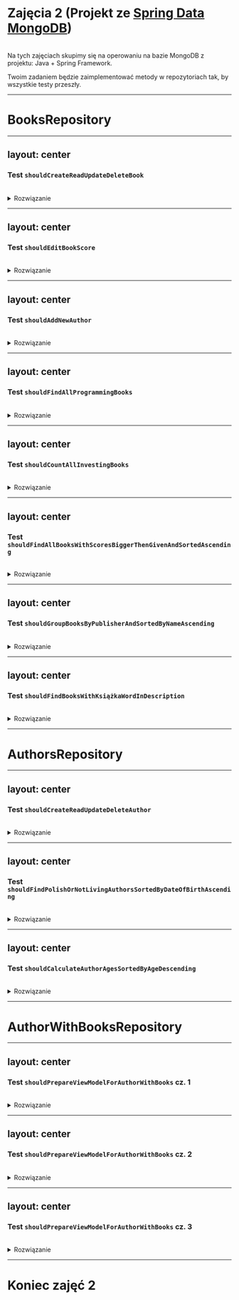 # Zajęcia 2 (Projekt ze [Spring Data MongoDB](https://spring.io/projects/spring-data-mongodb))

<br>
Na tych zajęciach skupimy się na operowaniu na bazie MongoDB z projektu: Java + Spring Framework.

Twoim zadaniem będzie zaimplementować metody w repozytoriach tak, by wszystkie testy przeszły.

---

# BooksRepository

---
layout: center
---

### Test `shouldCreateReadUpdateDeleteBook`

<br>

<details>
  <summary>Rozwiązanie</summary>
<br>

```java
@Repository
class BooksRepositoryImpl implements BooksRepository {
    @Override
    public void save(Book book) {
        springBooksRepository.save(book);
    }

    @Override
    public Optional<Book> findById(ObjectId bookId) {
        return springBooksRepository.findById(bookId);
    }

    @Override
    public void deleteById(ObjectId bookId) {
        springBooksRepository.deleteById(bookId);
    }

    @Override
    public void deleteAll() {
        springBooksRepository.deleteAll();
    }
}
```
</details>

---
layout: center
---

### Test `shouldEditBookScore`

<br>

<details>
  <summary>Rozwiązanie</summary>
<br>

```java
@Repository
class BooksRepositoryImpl implements BooksRepository {
    @Override
    public void changeScores(ObjectId bookId, Double goodreads, Double lubimyczytac) {
        mongoOperations.updateFirst(
                Query.query(Criteria.where("_id").is(bookId)),
                Update.update("score.goodreads", goodreads).set("score.lubimyczytac", lubimyczytac),
                Book.class
        );
    }
}
```
</details>

---
layout: center
---

### Test `shouldAddNewAuthor`

<br>

<details>
  <summary>Rozwiązanie</summary>
<br>

```java
@Repository
class BooksRepositoryImpl implements BooksRepository {
    @Override
    public void addAuthor(ObjectId bookId, ObjectId additionalAuthorId) {
        mongoOperations.updateFirst(
                Query.query(Criteria.where("_id").is(bookId)),
                new Update().addToSet("authorIds", additionalAuthorId),
                Book.class
        );
    }
}
```
</details>

---
layout: center
---

### Test `shouldFindAllProgrammingBooks`

<br>

<details>
  <summary>Rozwiązanie</summary>
<br>

```java
@Repository
class BooksRepositoryImpl implements BooksRepository {
    @Override
    public List<Book> findByGenre(Genre genre) {
        return mongoOperations.find(
                Query.query(Criteria.where("genres").in(genre)),
                Book.class
        );
    }
}
```
</details>

---
layout: center
---

### Test `shouldCountAllInvestingBooks`

<br>

<details>
  <summary>Rozwiązanie</summary>
<br>

```java
@Repository
class BooksRepositoryImpl implements BooksRepository {
    @Override
    public int countByGenre(Genre genre) {
        return springBooksRepository.countBooksByGenresIn(genre);
    }
}
```
</details>

---
layout: center
---

### Test `shouldFindAllBooksWithScoresBiggerThenGivenAndSortedAscending`

<br>

<details>
  <summary>Rozwiązanie</summary>
<br>

```java
@Repository
class BooksRepositoryImpl implements BooksRepository {
    @Override
    public List<Book> findByScoresBiggerThen(double goodreadsScoreThreshold, double lubimyczytacScoreThreshold) {
        return mongoOperations.find(
                Query.query(new Criteria().andOperator(
                        Criteria.where("score.goodreads").gt(goodreadsScoreThreshold),
                        Criteria.where("score.lubimyczytac").gt(lubimyczytacScoreThreshold)
                )).with(Sort.by(Sort.Direction.ASC, "score.goodreads", "score.lubimyczytac")),
                Book.class
        );
    }
}
```
</details>

---
layout: center
---

### Test `shouldGroupBooksByPublisherAndSortedByNameAscending`

<br>

<details>
  <summary>Rozwiązanie</summary>
<br>

```java
@Repository
class BooksRepositoryImpl implements BooksRepository {
    @Override
    public List<BooksGroupedByPublisher> findAllGroupedByPublisher() {
        return mongoOperations
                .aggregate(Aggregation.newAggregation(
                        Aggregation.group("publisher")
                                .addToSet("$$ROOT").as("books")
                                .count().as("count"),
                        Aggregation.sort(Sort.Direction.ASC, "_id")
                ), Book.class, BooksGroupedByPublisher.class)
                .getMappedResults();
    }
}
```
</details>

---
layout: center
---

### Test `shouldFindBooksWithKsiążkaWordInDescription`

<br>

<details>
  <summary>Rozwiązanie</summary>
<br>

```java
@Repository
class BooksRepositoryImpl implements BooksRepository {
    @Override
    public List<Book> findByTextInDescription(String text) {
        return mongoOperations.find(
                TextQuery.queryText(TextCriteria.forDefaultLanguage().matching(text)),
                Book.class
        );
    }
}
```
</details>

---

# AuthorsRepository

---
layout: center
---

### Test `shouldCreateReadUpdateDeleteAuthor`

<br>

<details>
  <summary>Rozwiązanie</summary>
<br>

```java
@Repository
class AuthorsRepositoryImpl implements AuthorsRepository {
    @Override
    public void save(Author author) {
        mongoOperations.save(author);
    }

    @Override
    public Optional<Author> findById(ObjectId authorId) {
        return springAuthorsRepository.findById(authorId);
    }

    @Override
    public void deleteById(ObjectId authorId) {
        springAuthorsRepository.deleteById(authorId);
    }

    @Override
    public void deleteAll() {
        springAuthorsRepository.deleteAll();
    }
}
```
</details>

---
layout: center
---

### Test `shouldFindPolishOrNotLivingAuthorsSortedByDateOfBirthAscending`

<br>

<details>
  <summary>Rozwiązanie</summary>
<br>

```java
@Repository
class AuthorsRepositoryImpl implements AuthorsRepository {
    @Override
    public List<Author> findByNationalityOrLiving(String nationality, boolean living) {
        Criteria dateOfDeathCriteria = living
                ? Criteria.where("dateOfDeath").exists(false)
                : Criteria.where("dateOfDeath").exists(true);
        return mongoOperations.find(
                Query.query(new Criteria().orOperator(
                        Criteria.where("nationality").is(nationality),
                        dateOfDeathCriteria
                )).with(Sort.by(Sort.Direction.ASC, "dateOfBirth")),
                Author.class
        );
    }
}
```
</details>

---
layout: center
---

### Test `shouldCalculateAuthorAgesSortedByAgeDescending`

<br>

<details>
  <summary>Rozwiązanie</summary>
<br>

```java
@Repository
class AuthorsRepositoryImpl implements AuthorsRepository {
    @Override
    public List<AuthorWithAge> calculateAuthorAges(Instant now) {
        var ageCalculator = DateOperators.DateDiff
                .diffValueOf(ConditionalOperators.IfNull.ifNull("dateOfDeath").then(now), "year")
                .toDateOf("dateOfBirth");
        return mongoOperations.aggregate(
                Aggregation.newAggregation(
                        Aggregation
                                .project("name", "surname")
                                .and(ageCalculator)
                                .as("age"),
                        Aggregation.sort(Sort.Direction.DESC, "age")
                ),
                Author.class,
                AuthorWithAge.class
        ).getMappedResults();
    }
}
```
</details>

---

# AuthorWithBooksRepository

---
layout: center
---

### Test `shouldPrepareViewModelForAuthorWithBooks` cz. 1

<br>

<details>
  <summary>Rozwiązanie</summary>
<br>

```java
@Repository
public class AuthorsWithBooksRepository {
    public List<AuthorsWithBooksViewModel> prepareAuthorsWithBooksViewModel(Instant now) {
        var joinAuthorsWithBooksStage = LookupOperation.newLookup()
                .from("books")
                .localField("_id")
                .foreignField("authorIds")
                .as("books");
        var calculateBooksCountStage =
                AddFieldsOperation.addField("booksCount")
                        .withValueOf(ArrayOperators.arrayOf("books").length())
                        .build();
        var calculateAgeStage = AddFieldsOperation.addField("age")
                .withValueOf(DateOperators.DateDiff
                        .diffValueOf(ConditionalOperators.IfNull.ifNull("dateOfDeath").then(now), "year")
                        .toDateOf("dateOfBirth"))
                .build();
        // Przygotowanie kolejnych stage'y
        // Wywołanie agregacji
    }
}
```
</details>

---
layout: center
---

### Test `shouldPrepareViewModelForAuthorWithBooks` cz. 2

<br>

<details>
  <summary>Rozwiązanie</summary>
<br>

```java
@Repository
public class AuthorsWithBooksRepository {
    public List<AuthorsWithBooksViewModel> prepareAuthorsWithBooksViewModel(Instant now) {
        // Przygotowanie pierwszych stage'y
        var combineNameWithSurnameStage =
                AddFieldsOperation.addField("author")
                        .withValueOf(StringOperators.Concat
                                .valueOf("name")
                                .concat(" ")
                                .concatValueOf("surname"))
                        .build();
        var sortAscendingByAuthorStage = new SortOperation(Sort.by(Sort.Direction.ASC, "author"));
        var projectToFinalViewStage =
                new ProjectionOperation()
                        .andInclude("author", "booksCount", "dateOfBirth", "dateOfDeath", "age", "nationality", "books");
        // Wywołanie agregacji
    }
}
```
</details>

---
layout: center
---

### Test `shouldPrepareViewModelForAuthorWithBooks` cz. 3

<br>

<details>
  <summary>Rozwiązanie</summary>
<br>

```java
@Repository
public class AuthorsWithBooksRepository {
    public List<AuthorsWithBooksViewModel> prepareAuthorsWithBooksViewModel(Instant now) {
        // Przygotowanie stage'y
        return mongoOperations.aggregate(
                Aggregation.newAggregation(
                        joinAuthorsWithBooksStage,
                        calculateBooksCountStage,
                        calculateAgeStage,
                        combineNameWithSurnameStage,
                        sortAscendingByAuthorStage,
                        projectToFinalViewStage
                ),
                Author.class,
                AuthorsWithBooksViewModel.class
        ).getMappedResults();
    }
}
```
</details>

---

# Koniec zajęć 2